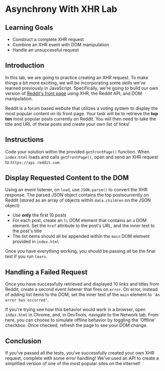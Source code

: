 # Asynchrony With XHR Lab

## Learning Goals

- Construct a complete XHR request
- Combine an XHR event with DOM manipulation
- Handle an unsuccessful request

## Introduction

In this lab, we are going to practice creating an XHR request. To make things a
bit more exciting, we will be incorporating some skills we've learned previously
in JavaScript.
Specifically, we're going to build our own version of
[Reddit's front page][front] using XHR, the Reddit API, and DOM
manipulation.

Reddit is a forum based website that utilizes a voting system to display the
most popular content on its front page. Your task will be to retrieve the **top
ten** most popular posts currently on Reddit. You will then need to take the
title and URL of these posts and create your own list of links!

## Instructions

Code your solution within the provided `getFrontPage()` function. When
`index.html` loads and calls `getFrontPage()`, open and send an XHR request to
`https://api.reddit.com`.

## Display Requested Content to the DOM

Using an event listener, on `load`, use `JSON.parse()` to convert the XHR
response. The parsed JSON object contains the top postscurrently on Reddit
(stored as an array of objects within `data.children` on the JSON object)

- Use **only** the first 10 posts
- For each post, create an `li` DOM element that contains an `a` DOM element.
  Set the `href` attribute to the post's URL, and the inner text to the post's title
- The list items should all be appended within the `main` DOM element provided
  in `index.html`

Once you have everything working, you should be passing all be the final test
if you run `learn`.

## Handling a Failed Request

Once you have successfully retrieved and displayed 10 links and titles from
Reddit, create a second event listener that fires on `error`. On error, instead
of adding list items to the DOM, set the inner text of the `main` element to
`'An error has occurred'`.

If you're trying see how this behavior would work in a browser, open `index.html` in Chrome, and, in DevTools, navigate to the Network tab. From here, you can
choose to simulate offline behavior by toggling the 'Offline' checkbox. Once
checked, refresh the page to see your DOM change.

## Conclusion

If you've passed all the tests, you've successfully created your own XHR
request, complete with some error handling! We've used an API to create a
simplified version of one of the most popular sites on the internet!

[front]: https://www.reddit.com/
